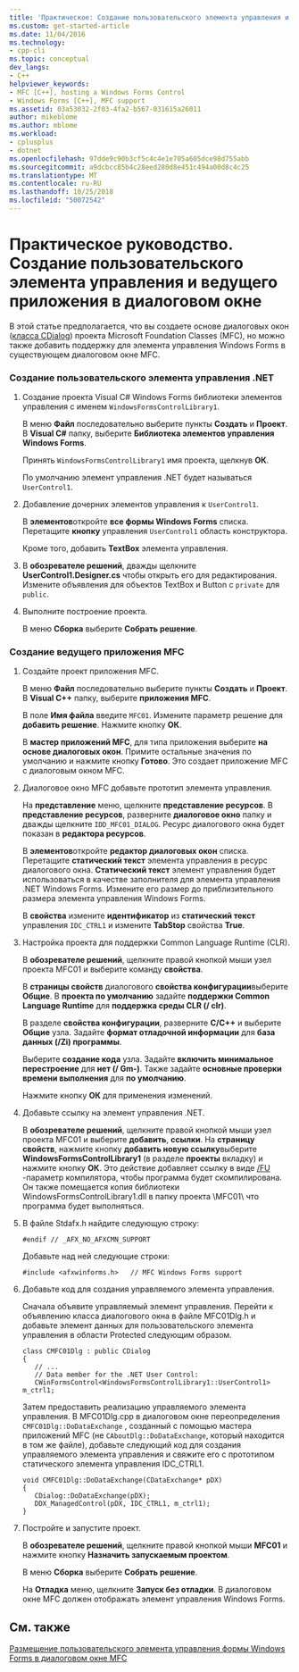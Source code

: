 ```yaml
---
title: 'Практическое: Создание пользовательского элемента управления и ведущего приложения в диалоговом окне | Документация Майкрософт'
ms.custom: get-started-article
ms.date: 11/04/2016
ms.technology:
- cpp-cli
ms.topic: conceptual
dev_langs:
- C++
helpviewer_keywords:
- MFC [C++], hosting a Windows Forms Control
- Windows Forms [C++], MFC support
ms.assetid: 03a53032-2f03-4fa2-b567-031615a26011
author: mikeblome
ms.author: mblome
ms.workload:
- cplusplus
- dotnet
ms.openlocfilehash: 97dde9c90b3cf5c4c4e1e705a605dce98d755abb
ms.sourcegitcommit: a9dcbcc85b4c28eed280d8e451c494a00d8c4c25
ms.translationtype: MT
ms.contentlocale: ru-RU
ms.lasthandoff: 10/25/2018
ms.locfileid: "50072542"
---
```

# <a name="how-to-create-the-user-control-and-host-in-a-dialog-box"></a>Практическое руководство. Создание пользовательского элемента управления и ведущего приложения в диалоговом окне

В этой статье предполагается, что вы создаете основе диалоговых окон ([класса CDialog](../mfc/reference/cdialog-class.md)) проекта Microsoft Foundation Classes (MFC), но можно также добавить поддержку для элемента управления Windows Forms в существующем диалоговом окне MFC.

### <a name="to-create-the-net-user-control"></a>Создание пользовательского элемента управления .NET

1. Создание проекта Visual C# Windows Forms библиотеки элементов управления с именем `WindowsFormsControlLibrary1`.

   В меню **Файл** последовательно выберите пункты **Создать** и **Проект**. В **Visual C#** папку, выберите **Библиотека элементов управления Windows Forms**.

   Принять `WindowsFormsControlLibrary1` имя проекта, щелкнув **ОК**.

   По умолчанию элемент управления .NET будет называться `UserControl1`.

1. Добавление дочерних элементов управления к `UserControl1`.

   В **элементов**откройте **все формы Windows Forms** списка. Перетащите **кнопку** управления `UserControl1` область конструктора.

   Кроме того, добавить **TextBox** элемента управления.

1. В **обозревателе решений**, дважды щелкните **UserControl1.Designer.cs** чтобы открыть его для редактирования. Измените объявления для объектов TextBox и Button с `private` для `public`.

1. Выполните построение проекта.

   В меню **Сборка** выберите **Собрать решение**.

### <a name="to-create-the-mfc-host-application"></a>Создание ведущего приложения MFC

1. Создайте проект приложения MFC.

   В меню **Файл** последовательно выберите пункты **Создать** и **Проект**. В **Visual C++** папку, выберите **приложения MFC**.

   В поле **Имя файла** введите `MFC01`. Измените параметр решение для **добавить решение**. Нажмите кнопку **ОК**.

   В **мастер приложений MFC**, для типа приложения выберите **на основе диалоговых окон**. Примите остальные значения по умолчанию и нажмите кнопку **Готово**. Это создает приложение MFC с диалоговым окном MFC.

1. Диалоговое окно MFC добавьте прототип элемента управления.

   На **представление** меню, щелкните **представление ресурсов**. В **представление ресурсов**, разверните **диалоговое окно** папку и дважды щелкните `IDD_MFC01_DIALOG`. Ресурс диалогового окна будет показан в **редактора ресурсов**.

   В **элементов**откройте **редактор диалоговых окон** списка. Перетащите **статический текст** элемента управления в ресурс диалогового окна. **Статический текст** элемент управления будет использоваться в качестве заполнителя для элемента управления .NET Windows Forms. Измените его размер до приблизительного размера элемента управления Windows Forms.

   В **свойства** измените **идентификатор** из **статический текст** управления `IDC_CTRL1` и измените **TabStop** свойства **True**.

1. Настройка проекта для поддержки Common Language Runtime (CLR).

   В **обозревателе решений**, щелкните правой кнопкой мыши узел проекта MFC01 и выберите команду **свойства**.

   В **страницы свойств** диалогового **свойства конфигурации**выберите **Общие**. В **проекта по умолчанию** задайте **поддержки Common Language Runtime** для **поддержка среды CLR (/ clr)**.

   В разделе **свойства конфигурации**, разверните **C/C++** и выберите **Общие** узла. Задайте **формат отладочной информации** для **база данных (/Zi) программы**.

   Выберите **создание кода** узла. Задайте **включить минимальное перестроение** для **нет (/ Gm-)**. Также задайте **основные проверки времени выполнения** для **по умолчанию**.

   Нажмите кнопку **ОК** для применения изменений.

1. Добавьте ссылку на элемент управления .NET.

   В **обозревателе решений**, щелкните правой кнопкой мыши узел проекта MFC01 и выберите **добавить**, **ссылки**. На **страницу свойств**, нажмите кнопку **добавить новую ссылку**выберите **WindowsFormsControlLibrary1** (в разделе **проекты** вкладку) и нажмите кнопку **ОК**. Это действие добавляет ссылку в виде [/FU](../build/reference/fu-name-forced-hash-using-file.md) -параметр компилятора, чтобы программа будет скомпилирована. Он также помещается копия библиотеки WindowsFormsControlLibrary1.dll в папку проекта \MFC01\ что программа будет выполняться.

1. В файле Stdafx.h найдите следующую строку:

    ```
    #endif // _AFX_NO_AFXCMN_SUPPORT
    ```

   Добавьте над ней следующие строки:

    ```
    #include <afxwinforms.h>   // MFC Windows Forms support
    ```

1. Добавьте код для создания управляемого элемента управления.

   Сначала объявите управляемый элемент управления. Перейти к объявлению класса диалогового окна в файле MFC01Dlg.h и добавьте элемент данных для пользовательского элемента управления в области Protected следующим образом.

    ```
    class CMFC01Dlg : public CDialog
    {
       // ...
       // Data member for the .NET User Control:
       CWinFormsControl<WindowsFormsControlLibrary1::UserControl1> m_ctrl1;
    ```

   Затем предоставить реализацию управляемого элемента управления. В MFC01Dlg.cpp в диалоговом окне переопределения `CMFC01Dlg::DoDataExchange` , созданный с помощью мастера приложений MFC (не `CAboutDlg::DoDataExchange`, который находится в том же файле), добавьте следующий код для создания управляемого элемента управления и свяжите его с прототипом статического элемента управления IDC_CTRL1.

    ```
    void CMFC01Dlg::DoDataExchange(CDataExchange* pDX)
    {
       CDialog::DoDataExchange(pDX);
       DDX_ManagedControl(pDX, IDC_CTRL1, m_ctrl1);
    }
    ```

1. Постройте и запустите проект.

   В **обозревателе решений**, щелкните правой кнопкой мыши **MFC01** и нажмите кнопку **Назначить запускаемым проектом**.

   В меню **Сборка** выберите **Собрать решение**.

   На **Отладка** меню, щелкните **Запуск без отладки**. В диалоговом окне MFC должен отображать элемент управления Windows Forms.

## <a name="see-also"></a>См. также

[Размещение пользовательского элемента управления формы Windows Forms в диалоговом окне MFC](../dotnet/hosting-a-windows-form-user-control-in-an-mfc-dialog-box.md)